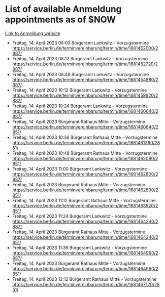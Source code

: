 # List of available Anmeldung appointments as of $NOW
[Link to Anmeldung website](https://service.berlin.de/terminvereinbarung/termin/tag.php?termin=1&anliegen[]=120686&dienstleisterlist=122210,122217,327316,122219,327312,122227,327314,122231,327346,122243,327348,122254,122252,329742,122260,329745,122262,329748,122271,327278,122273,327274,122277,327276,330436,122280,327294,122282,327290,122284,327292,122291,327270,122285,327266,122286,327264,122296,327268,150230,329760,122297,327286,122294,327284,122312,329763,122314,329775,122304,327330,122311,327334,122309,327332,317869,122281,327352,122279,329772,122283,122276,327324,122274,327326,122267,329766,122246,327318,122251,327320,122257,327322,122208,327298,122226,327300&herkunft=http%3A%2F%2Fservice.berlin.de%2Fdienstleistung%2F120686%2F)
- Freitag, 14. April 2023 08:00 Bürgeramt Lankwitz - Vorzugstermine https://service.berlin.de/terminvereinbarung/termin/time/1681452000/2887/
- Freitag, 14. April 2023 08:12 Bürgeramt Lankwitz - Vorzugstermine https://service.berlin.de/terminvereinbarung/termin/time/1681452720/2887/
- Freitag, 14. April 2023 08:48 Bürgeramt Lankwitz - Vorzugstermine https://service.berlin.de/terminvereinbarung/termin/time/1681454880/2887/
- Freitag, 14. April 2023 10:12 Bürgeramt Lankwitz - Vorzugstermine https://service.berlin.de/terminvereinbarung/termin/time/1681459920/2887/
- Freitag, 14. April 2023 10:24 Bürgeramt Lankwitz - Vorzugstermine https://service.berlin.de/terminvereinbarung/termin/time/1681460640/2887/
- Freitag, 14. April 2023  Bürgeramt Rathaus Mitte - Vorzugstermine https://service.berlin.de/terminvereinbarung/termin/time/1681460640/2851/
- Freitag, 14. April 2023 10:36 Bürgeramt Rathaus Mitte - Vorzugstermine https://service.berlin.de/terminvereinbarung/termin/time/1681461360/2851/
- Freitag, 14. April 2023 10:48 Bürgeramt Rathaus Mitte - Vorzugstermine https://service.berlin.de/terminvereinbarung/termin/time/1681462080/2851/
- Freitag, 14. April 2023 11:00 Bürgeramt Lankwitz - Vorzugstermine https://service.berlin.de/terminvereinbarung/termin/time/1681462800/2887/
- Freitag, 14. April 2023  Bürgeramt Rathaus Mitte - Vorzugstermine https://service.berlin.de/terminvereinbarung/termin/time/1681462800/2851/
- Freitag, 14. April 2023 11:12 Bürgeramt Rathaus Mitte - Vorzugstermine https://service.berlin.de/terminvereinbarung/termin/time/1681463520/2851/
- Freitag, 14. April 2023 11:24 Bürgeramt Lankwitz - Vorzugstermine https://service.berlin.de/terminvereinbarung/termin/time/1681464240/2887/
- Freitag, 14. April 2023  Bürgeramt Rathaus Mitte - Vorzugstermine https://service.berlin.de/terminvereinbarung/termin/time/1681464240/2851/
- Freitag, 14. April 2023 11:36 Bürgeramt Lankwitz - Vorzugstermine https://service.berlin.de/terminvereinbarung/termin/time/1681464960/2887/
- Freitag, 14. April 2023  Bürgeramt Rathaus Mitte - Vorzugstermine https://service.berlin.de/terminvereinbarung/termin/time/1681464960/2851/
- Freitag, 14. April 2023 12:12 Bürgeramt Rathaus Mitte - Vorzugstermine https://service.berlin.de/terminvereinbarung/termin/time/1681467120/2851/
